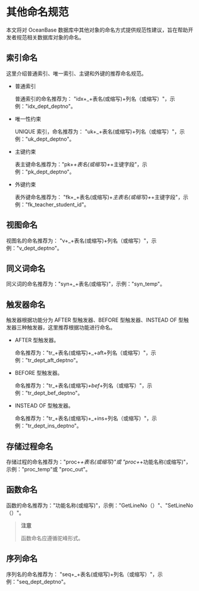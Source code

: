 # 其他命名规范

本文将对 OceanBase 数据库中其他对象的命名方式提供规范性建议，旨在帮助开发者规范相关数据库对象的命名。

## 索引命名

这里介绍普通索引、唯一索引、主键和外键的推荐命名规范。

* 普通索引

  普通索引的命名推荐为： "idx+_+表名(或缩写)+列名（或缩写）"，示例："idx_dept_deptno"。
  
* 唯一性约束

  UNIQUE 索引，命名推荐为： "uk+_+表名(或缩写)+列名（或缩写）"，示例："uk_dept_deptno"。
  
* 主键约束

  表主键命名推荐为："pk+_+表名(或缩写)+_+主键字段"，示例："pk_dept_deptno"。
  
* 外键约束

  表外键命名推荐为： "fk+_+表名(或缩写)+_主表名(或缩写)+_+主键字段"，示例："fk_teacher_student_id"。
  
## 视图命名

视图名的命名推荐为： "v+_+表名(或缩写)+列名（或缩写）"，示例："v_dept_deptno"。

## 同义词命名

同义词的命名推荐为："syn+_+表名(或缩写)"，示例："syn_temp"。

## 触发器命名

触发器根据功能分为 AFTER 型触发器、BEFORE 型触发器、INSTEAD OF 型触发器三种触发器，这里推荐根据功能进行命名。

* AFTER 型触发器。

  命名推荐为："tr_+表名(或缩写)+_+aft+列名（或缩写）"，示例："tr_dept_aft_deptno"。
  
* BEFORE 型触发器。

  命名推荐为："tr_+表名(或缩写)_+bef_+列名（或缩写）"，示例："tr_dept_bef_deptno"。
  
* INSTEAD OF 型触发器。

  命名推荐为："tr_+表名(或缩写)+_+ins+列名（或缩写）"，示例："tr_dept_ins_deptno"。
  
## 存储过程命名

存储过程的命名推荐为："proc+_+表名(或缩写)"或 "proc+_+功能名称(或缩写)"，示例："proc_temp"或 "proc_out"。

## 函数命名

函数的命名推荐为："功能名称(或缩写)"，示例："GetLineNo（）"、"SetLineNo（）"。

>**注意**
>
>函数命名应遵循驼峰形式。

## 序列命名

序列名的命名推荐为： "seq+_+表名(或缩写)+列名（或缩写）"，示例："seq_dept_deptno"。
